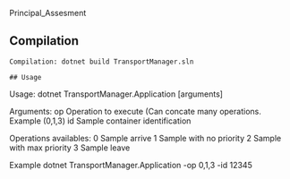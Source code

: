 Principal_Assesment

## Compilation

```
Compilation: dotnet build TransportManager.sln

## Usage

```
Usage: dotnet TransportManager.Application [arguments]

Arguments:
  op          	Operation to execute (Can concate many operations. Example (0,1,3)
  id			Sample container identification
  
Operations availables:
  0				Sample arrive
  1				Sample with no priority
  2				Sample with max priority
  3				Sample leave
  
Example
 dotnet TransportManager.Application -op 0,1,3 -id 12345